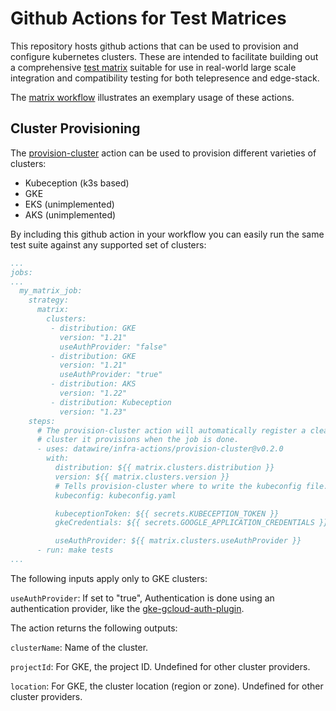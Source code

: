 # Github Actions for Test Matrices

This repository hosts github actions that can be used to provision and configure kubernetes
clusters. These are intended to facilitate building out a comprehensive [test
matrix](../.github/workflows/matrix.yaml) suitable for use in real-world large scale integration and
compatibility testing for both telepresence and edge-stack.

The [matrix workflow](../.github/workflows/matrix.yaml) illustrates an exemplary usage of these
actions.

## Cluster Provisioning

The [provision-cluster](../provision-cluster/README.md) action can be used to provision different
varieties of clusters:

- Kubeception (k3s based)
- GKE
- EKS (unimplemented)
- AKS (unimplemented)

By including this github action in your workflow you can easily run the same test suite against any
supported set of clusters:

```yaml
...
jobs:
...
  my_matrix_job:
    strategy:
      matrix:
        clusters:
         - distribution: GKE
           version: "1.21"
           useAuthProvider: "false"
         - distribution: GKE
           version: "1.21"
           useAuthProvider: "true"
         - distribution: AKS
           version: "1.22"
         - distribution: Kubeception
           version: "1.23"
    steps:
      # The provision-cluster action will automatically register a cleanup hook to remove the
      # cluster it provisions when the job is done.
      - uses: datawire/infra-actions/provision-cluster@v0.2.0
        with:
          distribution: ${{ matrix.clusters.distribution }}
          version: ${{ matrix.clusters.version }}
          # Tells provision-cluster where to write the kubeconfig file.
          kubeconfig: kubeconfig.yaml

          kubeceptionToken: ${{ secrets.KUBECEPTION_TOKEN }}
          gkeCredentials: ${{ secrets.GOOGLE_APPLICATION_CREDENTIALS }}

          useAuthProvider: ${{ matrix.clusters.useAuthProvider }}
      - run: make tests
...
```

The following inputs apply only to GKE clusters:

`useAuthProvider`: If set to "true", Authentication is done using an authentication provider, like the 
[gke-gcloud-auth-plugin](https://cloud.google.com/blog/products/containers-kubernetes/kubectl-auth-changes-in-gke).


The action returns the following outputs:

`clusterName`: Name of the cluster.

`projectId`: For GKE, the project ID. Undefined for other cluster providers.

`location`: For GKE, the cluster location (region or zone). Undefined for other cluster providers.